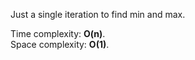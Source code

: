 Just a single iteration to find min and max.  

Time complexity: **O(n)**.   
Space complexity: **O(1)**.

